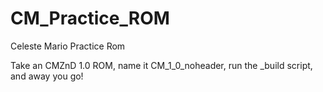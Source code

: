 # CM_Practice_ROM
Celeste Mario Practice Rom

Take an CMZnD 1.0 ROM, name it CM_1_0_noheader, run the _build script, and away you go!
